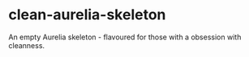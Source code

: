 # clean-aurelia-skeleton
An empty Aurelia skeleton - flavoured for those with a obsession with cleanness.
